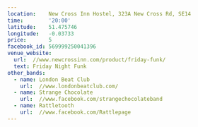 ```yaml
---
location:    New Cross Inn Hostel, 323A New Cross Rd, SE14
time:        '20:00'
latitude:    51.475746
longitude:   -0.03733
price:       5
facebook_id: 569999250041396
venue_website:
  url:  //www.newcrossinn.com/product/friday-funk/
  text: Friday Night Funk
other_bands:
  - name: London Beat Club
    url:  //www.londonbeatclub.com/
  - name: Strange Chocolate
    url:  //www.facebook.com/strangechocolateband
  - name: Rattletooth
    url:  //www.facebook.com/Rattlepage
---
```

